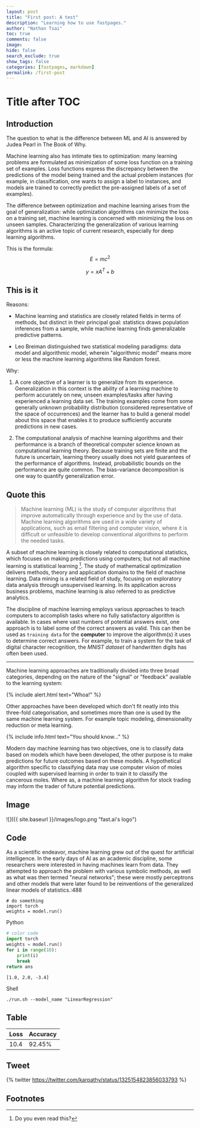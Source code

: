 ```yaml
---
layout: post
title: "First post: A test"
description: "Learning how to use fastpages."
author: "Nathan Tsai"
toc: true
comments: false
image:
hide: false
search_exclude: true
show_tags: false
categories: [fastpages, markdown]
permalink: /first-post
---
```


# Title after TOC

## Introduction
The question to what is the difference between ML and AI is answered by Judea Pearl in The Book of Why.

Machine learning also has intimate ties to optimization: many learning problems are formulated as minimization of some loss function on a training set of examples. Loss functions express the discrepancy between the predictions of the model being trained and the actual problem instances (for example, in classification, one wants to assign a label to instances, and models are trained to correctly predict the pre-assigned labels of a set of examples).

The difference between optimization and machine learning arises from the goal of generalization: while optimization algorithms can minimize the loss on a training set, machine learning is concerned with minimizing the loss on unseen samples. Characterizing the generalization of various learning algorithms is an active topic of current research, especially for deep learning algorithms.


This is the formula: $$E=mc^2$$

$$y=xA^T+b$$


## This is it

Reasons:
- Machine learning and statistics are closely related fields in terms of methods, but distinct in their principal goal: statistics draws population inferences from a sample, while machine learning finds generalizable predictive patterns.

- Leo Breiman distinguished two statistical modeling paradigms: data model and algorithmic model, wherein "algorithmic model" means more or less the machine learning algorithms like Random forest.

Why:
1. A core objective of a learner is to generalize from its experience. Generalization in this context is the ability of a learning machine to perform accurately on new, unseen examples/tasks after having experienced a learning data set. The training examples come from some generally unknown probability distribution (considered representative of the space of occurrences) and the learner has to build a general model about this space that enables it to produce sufficiently accurate predictions in new cases.

1. The computational analysis of machine learning algorithms and their performance is a branch of theoretical computer science known as computational learning theory. Because training sets are finite and the future is uncertain, learning theory usually does not yield guarantees of the performance of algorithms. Instead, probabilistic bounds on the performance are quite common. The bias–variance decomposition is one way to quantify generalization error.

## Quote this
> Machine learning (ML) is the study of computer algorithms that improve automatically through experience and by the use of data. Machine learning algorithms are used in a wide variety of applications, such as email filtering and computer vision, where it is difficult or unfeasible to develop conventional algorithms to perform the needed tasks.

A subset of machine learning is closely related to computational statistics, which focuses on making predictions using computers; but not all machine learning is statistical learning [^1]. The study of mathematical optimization delivers methods, theory and application domains to the field of machine learning. Data mining is a related field of study, focusing on exploratory data analysis through unsupervised learning. In its application across business problems, machine learning is also referred to as predictive analytics.

The discipline of machine learning employs various approaches to teach computers to accomplish tasks where no fully satisfactory algorithm is available. In cases where vast numbers of potential answers exist, one approach is to label some of the correct answers as valid. This can then be used as `training data` for the **computer** to improve the algorithm(s) it uses to determine correct answers. For example, to train a system for the task of digital character recognition, the *MNIST dataset* of handwritten digits has often been used.

---

Machine learning approaches are traditionally divided into three broad categories, depending on the nature of the "signal" or "feedback" available to the learning system:

{% include alert.html text="Whoa!" %}

Other approaches have been developed which don't fit neatly into this three-fold categorisation, and sometimes more than one is used by the same machine learning system. For example topic modeling, dimensionality reduction or meta learning.

{% include info.html text="You should know..." %}

Modern day machine learning has two objectives, one is to classify data based on models which have been developed, the other purpose is to make predictions for future outcomes based on these models. A hypothetical algorithm specific to classifying data may use computer vision of moles coupled with supervised learning in order to train it to classify the cancerous moles. Where as, a machine learning algorithm for stock trading may inform the trader of future potential predictions.

## Image

![]({{ site.baseurl }}/images/logo.png "fast.ai's logo")


## Code
As a scientific endeavor, machine learning grew out of the quest for artificial intelligence. In the early days of AI as an academic discipline, some researchers were interested in having machines learn from data. They attempted to approach the problem with various symbolic methods, as well as what was then termed "neural networks"; these were mostly perceptrons and other models that were later found to be reinventions of the generalized linear models of statistics.:488

    # do something
    import torch
    weights = model.run()

Python

```python
# color code
import torch
weights = model.run()
for i in range(10):
    print(i)
    break
return ans
```

```
[1.0, 2.0, -3.4]
```

Shell
```shell
./run.sh --model_name "LinearRegression"
```

## Table

| Loss | Accuracy |
| ---- | -------- |
| 10.4 |  92.45%   |


## Tweet

{% twitter https://twitter.com/karpathy/status/1325154823856033793 %}

## Footnotes

[^1]: Do you even read this?
